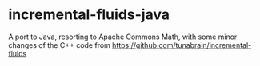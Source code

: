 # incremental-fluids-java
A port to Java, resorting to Apache Commons Math, with some minor changes of the C++ code from https://github.com/tunabrain/incremental-fluids
